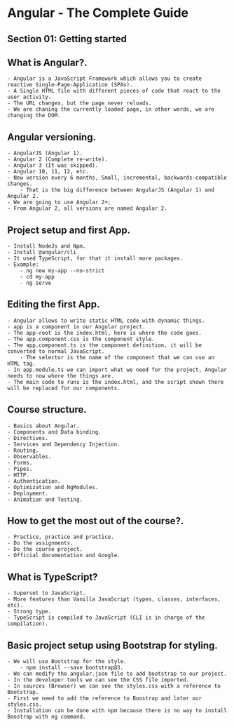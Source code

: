 # Angular - The Complete Guide

## Section 01: Getting started

## What is Angular?.

    - Angular is a JavaScript Framework which allows you to create reactive Single-Page-Application (SPAs).
    - A Single HTML file with different pieces of code that react to the user activity.
    - The URL changes, but the page never reloads.
    - We are chaning the currently loaded page, in other words, we are changing the DOM.

## Angular versioning.

    - AngularJS (Angular 1).
    - Angular 2 (Complete re-write).
    - Angular 3 (It was skipped).
    - Angular 10, 11, 12, etc.
    - New version every 6 months, Small, incremental, backwards-compatible changes.
        - That is the big difference between AngularJS (Angular 1) and Angular 2.
    - We are going to use Angular 2+;
    - From Angular 2, all versions are named Angular 2.

## Project setup and first App.

    - Install NodeJs and Npm.
    - Install @angular/cli
    - It used TypeScript, for that it install more packages.
    - Example:
        - ng new my-app --no-strict
        - cd my-app
        - ng serve

## Editing the first App.

    - Angular allows to write static HTML code with dynamic things.
    - app is a component in our Angular project.
    - The app-root is the index.html, here is where the code goes.
    - The app.component.css is the component style.
    - The app.component.ts is the component definition, it will be converted to normal JavaScript.
        - The selector is the name of the component that we can use an HTML tag.
    - In app.module.ts we can import what we need for the project, Angular needs to now where the things are.
    - The main code to runs is the index.html, and the script shown there will be replaced for our components.

## Course structure.

    - Basics about Angular.
    - Components and Data binding.
    - Directives.
    - Services and Dependency Injection.
    - Routing.
    - Observables.
    - Forms.
    - Pipes.
    - HTTP.
    - Authentication.
    - Optimization and NgModules.
    - Deployment.
    - Animation and Testing.

## How to get the most out of the course?.

    - Practice, practice and practice.
    - Do the assignments.
    - Do the course project.
    - Official documentation and Google.

## What is TypeScript?

    - Superset to JavaScript.
    - More features than Vanilla JavaScript (types, classes, interfaces, etc).
    - Strong type.
    - TypeScript is compiled to JavaScript (CLI is in charge of the compilation).

## Basic project setup using Bootstrap for styling.

    - We will use Bootstrap for the style.
        - npm install --save bootstrap@3.
    - We can modify the angular.json file to add bootstrap to our project.
    - In the developer tools we can see the CSS file imported.
    - In sources (Browser) we can see the styles.css with a reference to Bootstrap.
    - First we need to add the reference to Boostrap and later our styles.css.
    - Installation can be done with npm because there is no way to install Boostrap with ng command.
